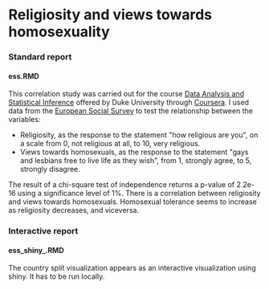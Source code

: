 Religiosity and views towards homosexuality
===========================================

### Standard report
#### ess.RMD

This correlation study was carried out for the course [Data Analysis and Statistical Inference](https://www.coursera.org/course/statistics) offered by Duke University through [Coursera](https://www.coursera.org/). I used data from the [European Social Survey](http://www.europeansocialsurvey.org/) to test the relationship between the variables:

- Religiosity, as the response to the statement "how religious are you", on a scale from 0, not religious at all, to 10, very religious.
- Views towards homosexuals, as the response to the statement "gays and lesbians free to live life as they wish", from 1, strongly agree, to 5, strongly disagree.

The result of a chi-square test of independence returns a p-value of 2.2e-16 using a significance level of 1%. There is a correlation between religiosity and views towards homosexuals. Homosexual tolerance seems to increase as religiosity decreases, and viceversa.

### Interactive report
#### ess_shiny_.RMD
The country split visualization appears as an interactive visualization using shiny. It has to be run locally.
